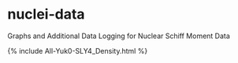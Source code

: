 # nuclei-data
Graphs and Additional Data Logging for Nuclear Schiff Moment Data

{% include All-Yuk0-SLY4_Density.html %}
